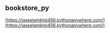 ## bookstore_py
[https://jaseelamktgi456.pythonanywhere.com/](https://jaseelamktgi456.pythonanywhere.com/)
